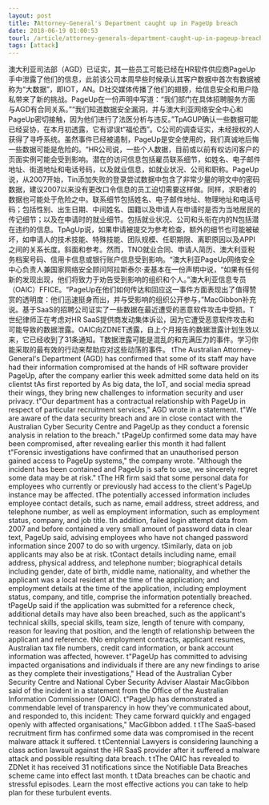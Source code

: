 ```yaml
---
layout: post
title: ?Attorney-General's Department caught up in PageUp breach
date: 2018-06-19 01:00:53
tourl: /article/attorney-generals-department-caught-up-in-pageup-breach/
tags: [attack]
---
```

澳大利亚司法部（AGD）已证实，其一些员工可能已经在HR软件供应商PageUp手中泄露了他们的信息，此前该公司本周早些时候承认其客户数据中首次有数据被称为“大数据”，即IOT，AN。D社交媒体传播了他们的翅膀，给信息安全和用户隐私带来了新的挑战。PageUp在一份声明中写道：“我们部门在具体招聘服务方面与AGD有合同关系。”“我们知道数据安全漏洞，并与澳大利亚网络安全中心和PageUp密切接触，因为他们进行了法医分析与违反。”TpAGUP确认一些数据可能已经妥协，在本月初透露，它有谬误t“福伦西”。C公司的调查证实，未经授权的人获得了寻呼系统。虽然事件已经被遏制，PageUp是安全使用的，我们真诚地后悔一些数据可能是危险的。“HR公司说，一些个人数据，目前或以前有权访问客户的页面实例可能会受到影响。潜在的访问信息包括雇员联系细节，如姓名、电子邮件地址、街道地址和电话号码，以及就业信息，如就业状况、公司和职称。PageUp说，从2007开始，Tin添加失败的登录尝试数据中包含了非常少量的明文中的密码数据，建议2007以来没有更改口令信息的员工迫切需要这样做。同样，求职者的数据也可能处于危险之中。联系细节包括姓名、电子邮件地址、物理地址和电话号码；包括性别、出生日期、中间姓名、国籍以及申请人在申请时是否为当地居民的传记细节；以及在申请时的就业细节。包括就业状况、公司和头衔在内的N包括潜在违约的信息。TpAgUp说，如果申请被提交为参考检查，额外的细节也可能被破坏，如申请人的技术技能、特殊技能、团队规模、任职期限、离职原因以及APPI之间的关系长度。斜面和参考。然而，TNO就业合同、申请人简历、澳大利亚税务档案号码、信用卡信息或银行账户信息受到影响。“澳大利亚PageUp网络安全中心负责人兼国家网络安全顾问阿拉斯泰尔·麦基本在一份声明中说，“如果有任何新的发现出现，他们将致力于劝告受到影响的组织和个人。”澳大利亚信息专员（OAIC）FFICE。“PageUp在他们如何传达和回应这一事件方面表现出了值得赞赏的透明度：他们迅速挺身而出，并与受影响的组织公开参与，”MacGibbon补充说。基于SaaS的招聘公司证实了一些数据在最近遭受的恶意软件攻击中受损。T世纪律师正在考虑对HR SaaS提供商发动集体诉讼，因为它遭受恶意软件攻击和可能导致的数据泄露。OAIC向ZDNET透露，自上个月报告的数据泄露计划生效以来，它已经收到了31条通知。T数据泄露可能是混乱的和充满压力的事件。学习你能采取的最有效的行动来帮助应对这些动荡的事件。
 tThe Australian Attorney-General's Department (AGD) has confirmed that some of its staff may have had their information compromised at the hands of HR software provider PageUp, after the company earlier this week admitted some data held on its clientst tAs first reported by As big data, the IoT, and social media spread their wings, they bring new challenges to information security and user privacy. t"Our department has a contractual relationship with PageUp in respect of particular recruitment services," AGD wrote in a statement. t"We are aware of the data security breach and are in close contact with the Australian Cyber Security Centre and PageUp as they conduct a forensic analysis in relation to the breach." tPageUp confirmed some data may have been compromised, after revealing earlier this month it had fallent t"Forensic investigations have confirmed that an unauthorised person gained access to PageUp systems," the company wrote. "Although the incident has been contained and PageUp is safe to use, we sincerely regret some data may be at risk." tThe HR firm said that some personal data for employees who currently or previously had access to the client's PageUp instance may be affected. tThe potentially accessed information includes employee contact details, such as name, email address, street address, and telephone number, as well as employment information, such as employment status, company, and job title. tIn addition, failed login attempt data from 2007 and before contained a very small amount of password data in clear text, PageUp said, advising employees who have not changed password information since 2007 to do so with urgency. tSimilarly, data on job applicants may also be at risk. tContact details including name, email address, physical address, and telephone number; biographical details including gender, date of birth, middle name, nationality, and whether the applicant was a local resident at the time of the application; and employment details at the time of the application, including employment status, company, and title, comprise the information potentially breached. tPageUp said if the application was submitted for a reference check, additional details may have also been breached, such as the applicant's technical skills, special skills, team size, length of tenure with company, reason for leaving that position, and the length of relationship between the applicant and reference. tNo employment contracts, applicant resumes, Australian tax file numbers, credit card information, or bank account information was affected, however. t"PageUp has committed to advising impacted organisations and individuals if there are any new findings to arise as they complete their investigations," Head of the Australian Cyber Security Centre and National Cyber Security Adviser Alastair MacGibbon said of the incident in a statement from the Office of the Australian Information Commissioner (OAIC). t"PageUp has demonstrated a commendable level of transparency in how they've communicated about, and responded to, this incident: They came forward quickly and engaged openly with affected organisations," MacGibbon added. t tThe SaaS-based recruitment firm has confirmed some data was compromised in the recent malware attack it suffered. t tCentennial Lawyers is considering launching a class action lawsuit against the HR SaaS provider after it suffered a malware attack and possible resulting data breach. t tThe OAIC has revealed to ZDNet it has received 31 notifications since the Notifiable Data Breaches scheme came into effect last month. t tData breaches can be chaotic and stressful episodes. Learn the most effective actions you can take to help plan for these turbulent events.